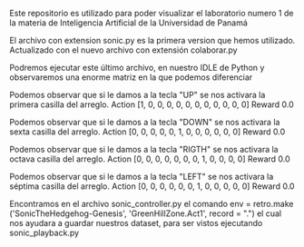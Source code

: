 Este repositorio es utilizado para poder visualizar el laboratorio numero 1 de la materia de Inteligencia Artificial de la Universidad de Panamá

El archivo con extension sonic.py es la primera version que hemos utilizado. Actualizado con el nuevo archivo con extensión colaborar.py

Podremos ejecutar este último archivo, en nuestro IDLE de Python y observaremos una enorme matriz en la que podemos diferenciar

Podemos observar que si le damos a la tecla "UP" se nos activara la primera casilla del arreglo. Action [1, 0, 0, 0, 0, 0, 0, 0, 0, 0, 0, 0] Reward 0.0

Podemos observar que si le damos a la tecla "DOWN" se nos activara la sexta casilla del arreglo. Action [0, 0, 0, 0, 0, 1, 0, 0, 0, 0, 0, 0] Reward 0.0

Podemos observar que si le damos a la tecla "RIGTH" se nos activara la octava casilla del arreglo. Action [0, 0, 0, 0, 0, 0, 0, 1, 0, 0, 0, 0] Reward 0.0

Podemos observar que si le damos a la tecla "LEFT" se nos activara la séptima casilla del arreglo. Action [0, 0, 0, 0, 0, 0, 1, 0, 0, 0, 0, 0] Reward 0.0


Encontramos en el archivo sonic_controller.py el comando env = retro.make ('SonicTheHedgehog-Genesis', 'GreenHillZone.Act1', record = ".") el cual nos ayudara a guardar nuestros dataset, para ser vistos ejecutando sonic_playback.py
